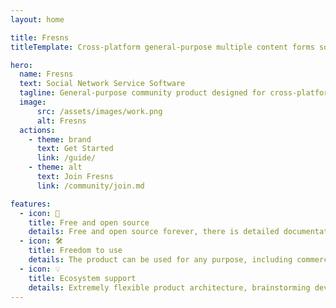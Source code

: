 ```yaml
---
layout: home

title: Fresns
titleTemplate: Cross-platform general-purpose multiple content forms social network service software

hero:
  name: Fresns
  text: Social Network Service Software
  tagline: General-purpose community product designed for cross-platform, and supports flexible and diverse content forms. It conforms to the trend of the times, satisfies a variety of operating scenarios, is more open and easier to re-development.
  image:
      src: /assets/images/work.png
      alt: Fresns
  actions:
    - theme: brand
      text: Get Started
      link: /guide/
    - theme: alt
      text: Join Fresns
      link: /community/join.md

features:
  - icon: 🎉
    title: Free and open source
    details: Free and open source forever, there is detailed documentation (including front and back-end prototypes, flowcharts, data dictionaries, API Wiki and other information content), you can complete a complete understanding of the product logic.
  - icon: 🛠
    title: Freedom to use
    details: The product can be used for any purpose, including commercial use, and even the right to use intellectual property (Invention patents and computer software copyrights) is granted to Fresns users free of charge in perpetuity.
  - icon: 💡
    title: Ecosystem support
    details: Extremely flexible product architecture, brainstorming developer ecology, can meet the service needs of any market background and operation scenario, including support for commercial realization, so that the imagination is infinite possible.
---
```

